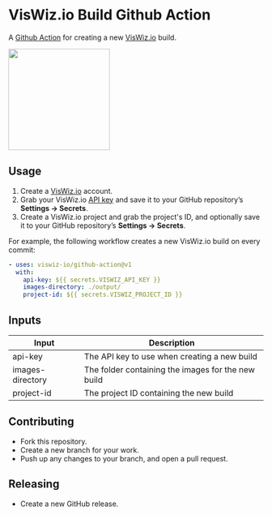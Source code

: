 # VisWiz.io Build Github Action

A [Github Action](https://github.com/actions) for creating a new [VisWiz.io](https://www.viswiz.io/) build.

<img src="https://www.viswiz.io/assets/logos/viswiz-500x500-dark.png" width="200" />

## Usage

1. Create a [VisWiz.io](https://www.viswiz.io/) account.
2. Grab your VisWiz.io [API key](https://app.viswiz.io/account) and save it to your GitHub repository’s **Settings → Secrets**.
2. Create a VisWiz.io project and grab the project's ID, and optionally save it to your GitHub repository’s **Settings → Secrets**.

For example, the following workflow creates a new VisWiz.io build on every commit:

```yaml
- uses: viswiz-io/github-action@v1
  with:
    api-key: ${{ secrets.VISWIZ_API_KEY }}
    images-directory: ./output/
    project-id: ${{ secrets.VISWIZ_PROJECT_ID }}
```

## Inputs

| Input | Description |
| --- | --- |
| api-key | The API key to use when creating a new build |
| images-directory | The folder containing the images for the new build |
| project-id | The project ID containing the new build |

## Contributing

* Fork this repository.
* Create a new branch for your work.
* Push up any changes to your branch, and open a pull request.

## Releasing

* Create a new GitHub release.
